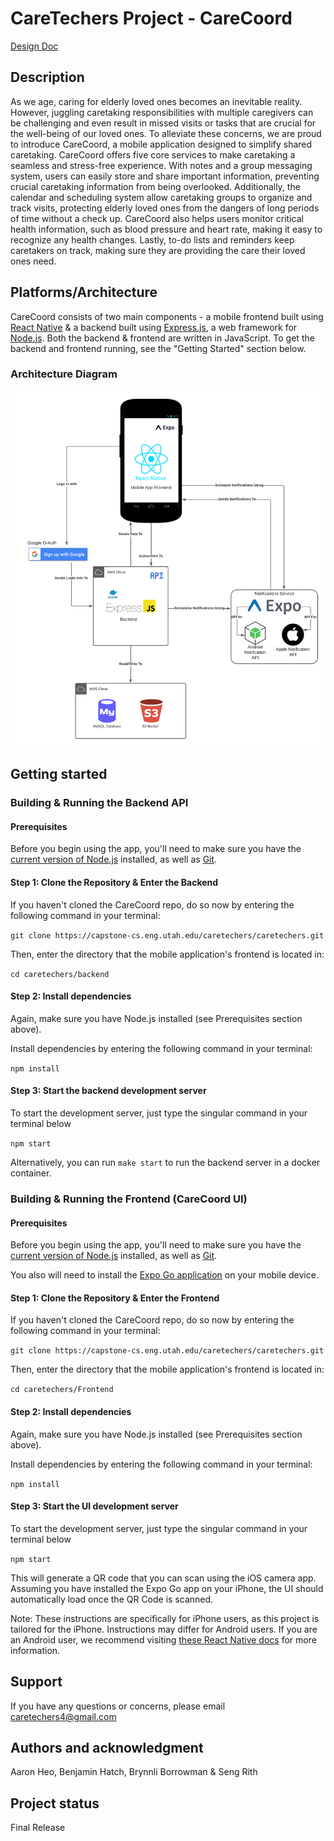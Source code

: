 # CareTechers Project - CareCoord

[Design Doc](https://docs.google.com/document/d/11AryL_tiAmfCnCueabXaWSxNrXtjPkBVMe-r-hu-zhQ/edit?usp=sharing)

## Description

As we age, caring for elderly loved ones becomes an inevitable reality. However, juggling caretaking responsibilities with multiple caregivers can be challenging and even result in missed visits or tasks that are crucial for the well-being of our loved ones. To alleviate these concerns, we are proud to introduce CareCoord, a mobile application designed to simplify shared caretaking. CareCoord offers five core services to make caretaking a seamless and stress-free experience. With notes and a group messaging system, users can easily store and share important information, preventing crucial caretaking information from being overlooked. Additionally, the calendar and scheduling system allow caretaking groups to organize and track visits, protecting elderly loved ones from the dangers of long periods of time without a check up. CareCoord also helps users monitor critical health information, such as blood pressure and heart rate, making it easy to recognize any health changes. Lastly, to-do lists and reminders keep caretakers on track, making sure they are providing the care their loved ones need.

## Platforms/Architecture

CareCoord consists of two main components - a mobile frontend built using [React Native](https://reactnative.dev/) & a backend built
using [Express.js](https://expressjs.com/), a web framework for [Node.js](https://nodejs.org/en). Both the backend & frontend are written
in JavaScript. To get the backend and frontend running, see the "Getting Started" section below.

### Architecture Diagram

![Diagram](./Architecture.png)

## Getting started

### Building & Running the Backend API

#### Prerequisites

Before you begin using the app, you'll need to make sure you have the [current version of Node.js](https://nodejs.org/en/download/) installed, as well as [Git](https://git-scm.com/).

#### Step 1: Clone the Repository & Enter the Backend

If you haven't cloned the CareCoord repo, do so now by entering the following command in your terminal:

`git clone https://capstone-cs.eng.utah.edu/caretechers/caretechers.git`

Then, enter the directory that the mobile application's frontend is located in:

`cd caretechers/backend`

#### Step 2: Install dependencies

Again, make sure you have Node.js installed (see Prerequisites section above).

Install dependencies by entering the following command in your terminal:

`npm install`

#### Step 3: Start the backend development server

To start the development server, just type the singular command in your terminal below

`npm start`

Alternatively, you can run `make start` to run the backend server in a docker container.

### Building & Running the Frontend (CareCoord UI)

#### Prerequisites

Before you begin using the app, you'll need to make sure you have the [current version of Node.js](https://nodejs.org/en/download/) installed, as well as [Git](https://git-scm.com/).

You also will need to install the [Expo Go application](https://expo.dev/client) on your mobile device.

#### Step 1: Clone the Repository & Enter the Frontend

If you haven't cloned the CareCoord repo, do so now by entering the following command in your terminal:

`git clone https://capstone-cs.eng.utah.edu/caretechers/caretechers.git`

Then, enter the directory that the mobile application's frontend is located in:

`cd caretechers/Frontend`

#### Step 2: Install dependencies

Again, make sure you have Node.js installed (see Prerequisites section above).

Install dependencies by entering the following command in your terminal:

`npm install`

#### Step 3: Start the UI development server

To start the development server, just type the singular command in your terminal below

`npm start`

This will generate a QR code that you can scan using the iOS camera app. Assuming you have installed
the Expo Go app on your iPhone, the UI should automatically load once the QR Code is scanned.

Note: These instructions are specifically for iPhone users, as this project is tailored for the iPhone. Instructions may
differ for Android users. If you are an Android user, we recommend visiting [these React Native docs](https://reactnative.dev/docs/environment-setup) for more information.

## Support

If you have any questions or concerns, please email caretechers4@gmail.com

## Authors and acknowledgment

Aaron Heo, Benjamin Hatch, Brynnli Borrowman & Seng Rith

## Project status

Final Release
